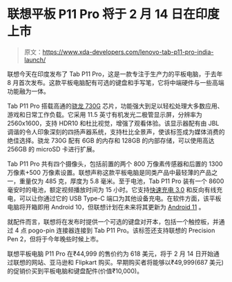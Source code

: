 # 联想平板 P11 Pro 将于 2 月 14 日在印度上市

> 原文：<https://www.xda-developers.com/lenovo-tab-p11-pro-india-launch/>

联想今天在印度发布了 Tab P11 Pro，这是一款专注于生产力的平板电脑，于去年 8 月首次发布。这款平板电脑配有可选的键盘和手写笔，它将中端硬件与一些高端功能融为一体。

Tab P11 Pro 搭载高通的[骁龙 730G](https://www.xda-developers.com/qualcomm-snapdragon-665-snapdragon-730g/) 芯片，功能强大到足以轻松处理大多数应用、游戏和日常工作负载。它采用 11.5 英寸有机发光二极管显示屏，分辨率为 2560x1600，支持 HDR10 和杜比视觉，增强了观看体验。该显示器配有由 JBL 调谐的令人印象深刻的四扬声器系统，支持杜比全景声，使该标签成为媒体消费的绝佳选择。骁龙 730G 配有 6GB 的内存和 128GB 的内部存储，可以使用高达 256GB 的 microSD 卡进行扩展。

Tab P11 Pro 共有四个摄像头，包括前置的两个 800 万像素传感器和后置的 1300 万像素+500 万像素设置。联想声称这款平板电脑是同类产品中最轻薄的产品之一，重量仅为 485 克，厚度为 5.8 毫米。至于电池，Tab P11 Pro 装有一个 8600 毫安时的电池，额定视频播放时间为 15 小时。它支持[快速充电 3.0](https://www.xda-developers.com/tag/quick-charge-3-0/) 和反向有线充电，可以让你通过它的 USB Type-C 端口为其他设备充电。在软件方面，该平板电脑将开箱即用 Android 10，但联想计划在未来将其更新为 [Android 11](https://www.xda-developers.com/tag/android-11/) 。

就配件而言，联想将在发布时提供一个可选的键盘对开本，包括一个触控板，并通过 4 点 pogo-pin 连接器连接到 Tab P11 Pro。该标签还支持联想的 Precision Pen 2，但将于今年晚些时候上市。

联想平板电脑 P11 Pro 在₹44,999 的售价约为 618 美元，将于 2 月 14 日开始通过联想的网站、亚马逊和 Flipkart 购买。早期购买者将能够以₹49,999(687 美元)的促销价买到平板电脑和键盘配件(价值₹10,000)。